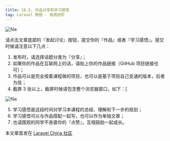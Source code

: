 ```yaml
---
title: 10.5. 作品分享和学习感悟
tag: Laravel 教程 - 电商进阶
---
```


![file](https://lccdn.phphub.org/uploads/images/201806/13/1/eSogZUv1w0.jpeg?imageView2/2/w/1240/h/0)


请点击文章底部的『发起讨论』按钮，提交你的『作品』或者『学习感悟』。提交时候请注意以下几点：

1.  发布时，请选择话题分类为『分享』；
2.  如果你的作品在互联网上的话，请贴上你的作品链接（GitHub 项目链接也可）；
3.  作品可以是完全按着课程做的项目，也可以是基于项目自己变通的版本，后者为佳；
4.  截屏 3 张以上，截屏时候请包含整个浏览器窗口，如下：[
    
 ![file](https://lccdn.phphub.org/uploads/images/201806/07/5320/2GZ9pTCicG.png?imageView2/2/w/1240/h/0)
    
        
5.  学习感悟是这段时间对学习本课程的总结、理解和下一步的规划；
6.  学习感悟可以与作品搭配一起写，也可以作为单独文章；
7.  也请围观的同学不吝啬你的『点赞』，互相鼓励一起成长。

本文章首发在 [Laravel China 社区](https://laravel-china.org/)